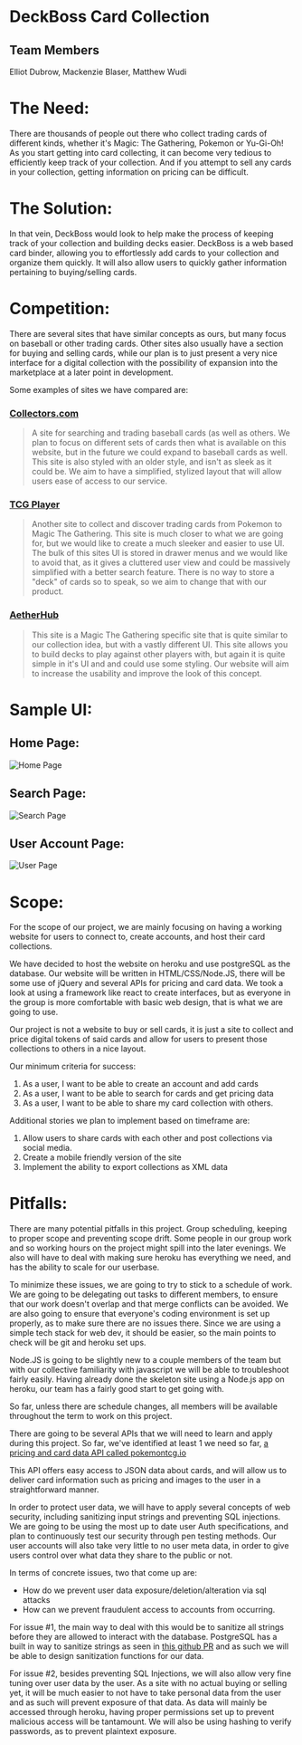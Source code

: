 # **DeckBoss Card Collection**
## Team Members
Elliot Dubrow, Mackenzie Blaser, Matthew Wudi

# The Need:
There are thousands of people out there who collect trading cards of different kinds, whether it's Magic: The Gathering, Pokemon or Yu-Gi-Oh! As you start getting into card collecting, it can become very tedious to efficiently keep track of your collection. And if you attempt to sell any cards in your collection, getting information on pricing can be difficult. 

# The Solution:
In that vein, DeckBoss would look to help make the process of keeping track of your collection and building decks easier. DeckBoss is a web based card binder, allowing you to effortlessly add cards to your collection and organize them quickly. It will also allow users to quickly gather information pertaining to buying/selling cards.  

# Competition:

There are several sites that have similar concepts as ours, but many focus on baseball or other trading cards. Other sites also usually have a section for buying and selling cards, while our plan is to just present a very nice interface for a digital collection with the possibility of expansion into the marketplace at a later point in development. 

Some examples of sites we have compared are:

### [Collectors.com](https://www.collectors.com/Shop) 
> A site for searching and trading baseball cards (as well as others. We plan to focus on different sets of cards then what is available on this website, but in the future we could expand to baseball cards as well. This site is also styled with an older style, and isn't as sleek as it could be. We aim to have a simplified, stylized layout that will allow users ease of access to our service.

### [TCG Player](https://www.tcgplayer.com/) 
> Another site to collect and discover trading cards from Pokemon to Magic The Gathering. This site is much closer to what we are going for, but we would like to create a much sleeker and easier to use UI. The bulk of this sites UI is stored in drawer menus and we would like to avoid that, as it gives a cluttered user view and could be massively simplified with a better search feature. There is no way to store a "deck" of cards so to speak, so we aim to change that with our product.


### [AetherHub](https://aetherhub.com/Collection/)
> This site is a Magic The Gathering specific site that is quite similar to our collection idea, but with a vastly different UI. This site allows you to build decks to play against other players with, but again it is quite simple in it's UI and and could use some styling. Our website will aim to increase the usability and improve the look of this concept.


# Sample UI:

## Home Page:
![Home Page](websiteMockupImages/Home-Page.png)

## Search Page:
![Search Page](websiteMockupImages/Search-Page.png)

## User Account Page:
![User Page](websiteMockupImages/User-Page.png)


# Scope:

For the scope of our project, we are mainly focusing on having a working website for users to connect to, create accounts, and host their card collections.

We have decided to host the website on heroku and use postgreSQL as the database. Our website will be written in HTML/CSS/Node.JS, there will be some use of jQuery and several APIs for pricing and card data. We took a look at using a framework like react to create interfaces, but as everyone in the group is more comfortable with basic web design, that is what we are going to use.
	
Our project is not a website to buy or sell cards, it is just a site to collect and price digital tokens of said cards and allow for users to present those collections to others in a nice layout. 
	
Our minimum criteria for success:
	
1. As a user, I want to be able to create an account and add cards
2. As a user, I want to be able to search for cards and get pricing data
3. As a user, I want to be able to share my card collection with others.

Additional stories we plan to implement based on timeframe are:

1. Allow users to share cards with each other and post collections via social media.
2. Create a mobile friendly version of the site
3. Implement the ability to export collections as XML data


# Pitfalls:

There are many potential pitfalls in this project. Group scheduling, keeping to proper scope and preventing scope drift. Some people in our group work and so working hours on the project might spill into the later evenings. We also will have to deal with making sure heroku has everything we need, and has the ability to scale for our userbase.

To minimize these issues, we are going to try to stick to a schedule of work. We are going to be delegating out tasks to different members, to ensure that our work doesn't overlap and that merge conflicts can be avoided. We are also going to ensure that everyone's coding environment is set up properly, as to make sure there are no issues there. Since we are using a simple tech stack for web dev, it should be easier, so the main points to check will be git and heroku set ups.

Node.JS is going to be slightly new to a couple members of the team but with our collective familiarity with javascript we will be able to troubleshoot fairly easily. Having already done the skeleton site using a Node.js app on heroku, our team has a fairly good start to get going with.

So far, unless there are schedule changes, all members will be available throughout the term to work on this project.

There are going to be several APIs that we will need to learn and apply during this project. So far, we've identified at least 1 we need so far, [a pricing and card data API called pokemontcg.io](https://pokemontcg.io/)
	
This API offers easy access to JSON data about cards, and will allow us to deliver card information such as pricing and images to the user in a straightforward manner.

In order to protect user data, we will have to apply several concepts of web security, including sanitizing input strings and preventing SQL injections. We are going to be using the most up to date user Auth specifications, and plan to continuously test our security through pen testing methods. Our user accounts will also take very little to no user meta data, in order to give users control over what data they share to the public or not.

In terms of concrete issues, two that come up are:
	
- How do we prevent user data exposure/deletion/alteration via sql attacks
- How can we prevent fraudulent access to accounts from occurring.

For issue #1, the main way to deal with this would be to sanitize all strings before they are allowed to interact with the database. PostgreSQL has a built in way to sanitize strings as seen in [this github PR](https://github.com/dwyl/learn-postgresql/issues/64) and as such we will be able to design sanitization functions for our data.

For issue #2, besides preventing SQL Injections, we will also allow very fine tuning over user data by the user. As a site with no actual buying or selling yet, it will be much easier to not have to take personal data from the user and as such will prevent exposure of that data. As data will mainly be accessed through heroku, having proper permissions set up to prevent malicious access will be tantamount. We will also be using hashing to verify passwords, as to prevent plaintext exposure.
